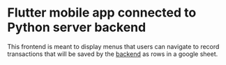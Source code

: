 # Flutter mobile app connected to Python server backend

This frontend is meant to display menus that users can navigate to record transactions that will be saved by the [backend](https://github.com/RenauxLouis/Back-Transaction-Record) as rows in a google sheet.
